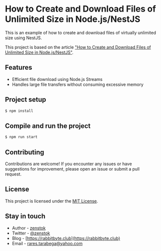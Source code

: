 # How to Create and Download Files of Unlimited Size in Node.js/NestJS

This is an example of how to create and download files of virtually unlimited size using NestJS.

This project is based on the article ["How to Create and Download Files of Unlimited Size in Node.js/NestJS"](https://dev.to/zenstok/how-to-scale-a-chat-app-to-millions-of-users-in-nestjs-2k0k).

## Features

- Efficient file download using Node.js Streams
- Handles large file transfers without consuming excessive memory

## Project setup

```bash
$ npm install
```

## Compile and run the project

```bash
$ npm run start
```

## Contributing

Contributions are welcome! If you encounter any issues or have suggestions for improvement, please open an issue or submit a pull request.

## License

This project is licensed under the [MIT License](https://en.wikipedia.org/wiki/MIT_License).


## Stay in touch

- Author - [zenstok](https://github.com/zenstok)
- Twitter - [@zenstok](https://twitter.com/zenstok)
- Blog - [https://rabbitbyte.club](https://rabbitbyte.club)
- Email - rares.tarabega@yahoo.com
